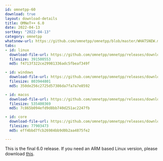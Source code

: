 ```yaml
---
id: omnetpp-60
download: true
layout: download-details
title: OMNeT++ 6.0
date: 2022-04-13
sortkey: "2022-04-13"
category: omnetpp
whatsnew-url: https://github.com/omnetpp/omnetpp/blob/master/WHATSNEW.md#omnet-60-april-2022
tabs:
- id: linux
  download-file-url: https://github.com/omnetpp/omnetpp/releases/download/omnetpp-6.0/omnetpp-6.0-linux-x86_64.tgz
  filesize: 391500553
  md5: f4713f322ce29981336adc5fbeaf349f

- id: windows
  download-file-url: https://github.com/omnetpp/omnetpp/releases/download/omnetpp-6.0/omnetpp-6.0-windows-x86_64.zip
  filesize: 803944801
  md5: 350de256c2725d57386da7fa7a7e8592

- id: macos
  download-file-url: https://github.com/omnetpp/omnetpp/releases/download/omnetpp-6.0/omnetpp-6.0-macos-x86_64.tgz
  filesize: 535400369
  md5: 7c865b094efd9d8bb740d251ac2247fb

- id: core
  download-file-url: https://github.com/omnetpp/omnetpp/releases/download/omnetpp-6.0/omnetpp-6.0-core.tgz
  filesize: 77903473
  md5: eff4bbd7fcb26984bb9d0b2aa4875fe2

---
```


This is the final 6.0 release. If you need an ARM based Linux version, please download 
[this](https://github.com/omnetpp/omnetpp/releases/download/omnetpp-6.0/omnetpp-6.0-linux-aarch64.tgz).